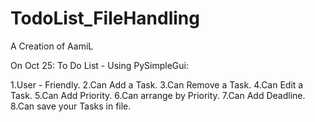# TodoList_FileHandling

A Creation of AamiL

On Oct 25:
  To Do List - Using PySimpleGui:
  
  1.User - Friendly.
  2.Can Add a Task.
  3.Can Remove a Task.
  4.Can Edit a Task.
  5.Can Add Priority.
  6.Can arrange by Priority.
  7.Can Add Deadline.
  8.Can save your Tasks in file.
  
